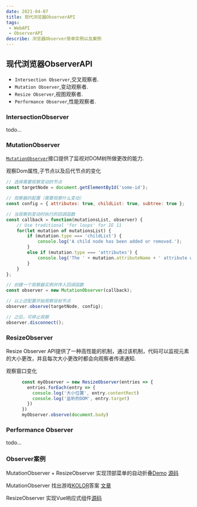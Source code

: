 ```yaml
---
date: 2021-04-07
title: 现代浏览器ObserverAPI
tags:
 - WebAPI
 - ObserverAPI 
describe: 浏览器Observer简单实例以及案例
---
```


## 现代浏览器ObserverAPI

- `Intersection Observer`,交叉观察者.
- `Mutation Observer`,变动观察者.
- `Resize Observer`,视图观察者.
- `Performance Observer`,性能观察者.

### IntersectionObserver

todo...

### MutationObserver

[`MutationObserver`](https://developer.mozilla.org/zh-CN/docs/Web/API/MutationObserver)接口提供了监视对DOM树所做更改的能力.

观察Dom属性,子节点以及后代节点的变化

```javascript
// 选择需要观察变动的节点
const targetNode = document.getElementById('some-id');

// 观察器的配置（需要观察什么变动）
const config = { attributes: true, childList: true, subtree: true };

// 当观察到变动时执行的回调函数
const callback = function(mutationsList, observer) {
    // Use traditional 'for loops' for IE 11
    for(let mutation of mutationsList) {
        if (mutation.type === 'childList') {
            console.log('A child node has been added or removed.');
        }
        else if (mutation.type === 'attributes') {
            console.log('The ' + mutation.attributeName + ' attribute was modified.');
        }
    }
};

// 创建一个观察器实例并传入回调函数
const observer = new MutationObserver(callback);

// 以上述配置开始观察目标节点
observer.observe(targetNode, config);

// 之后，可停止观察
observer.disconnect();
```



### ResizeObserver

Resize Observer API提供了一种高性能的机制，通过该机制，代码可以监视元素的大小更改，并且每次大小更改时都会向观察者传递通知.

观察窗口变化

```javascript
      const myObserver = new ResizeObserver(entries => {
        entries.forEach(entry => {
          console.log('大小位置', entry.contentRect)
          console.log('监听的DOM', entry.target)
        })
      })
      myObserver.observe(document.body)
```



### Performance Observer

todo...



### Observer案例

MutationObserver + ResizeObserver 实现顶部菜单的自动折叠[Demo](https://www.antdv.com/components/menu-cn/#components-menu-demo-top-navigation) [源码](https://github.com/vueComponent/ant-design-vue/blob/0bdaf14d1e6119cf794161ff5be21a681e68ae53/components/vc-menu/DOMWrap.jsx)

MutationObserver 找出游戏[KOLOR](https://kolor.moro.es/)答案 [文章](https://benhuang.info/2019/02/20/hacking-the-color-picker-game-mutationobserver/)

ResizeObserver 实现Vue响应式组件[源码](https://github.com/kelin2025/vue-responsive-components)